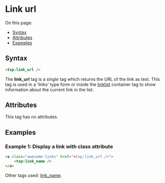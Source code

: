 # Link url

On this page:

* [Syntax](#syntax)
* [Attributes](#attributes)
* [Examples](#examples)

## Syntax

~~~ html
<txp:link_url />
~~~

The **link_url** tag is a *single* tag which returns the URL of the link as text. This tag is used in a 'links' type form or inside the [linklist](linklist) container tag to show information about the current link in the list.

## Attributes

This tag has no attributes.

## Examples

### Example 1: Display a link with class attribute

~~~ html
<a class="awesome-links" href="<txp:link_url />">
    <txp:link_name />
</a>
~~~

Other tags used: [link_name](link_name).
